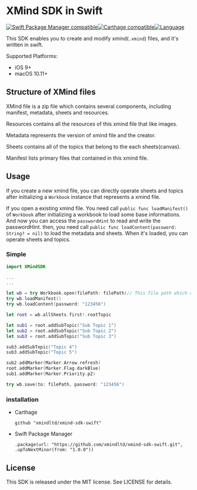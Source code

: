 # XMind SDK in Swift

[![Swift Package Manager compatible](https://img.shields.io/badge/Swift%20Package%20Manager-compatible-brightgreen.svg)](https://github.com/apple/swift-package-manager)[![Carthage compatible](https://img.shields.io/badge/Carthage-compatible-4BC51D.svg?style=flat)](https://github.com/Carthage/Carthage)[![Language](https://img.shields.io/badge/language-Swift-orange.svg)]()

This SDK enables you to create and modify xmind(`.xmind`) files, and it's written in swift.

Supported Platforms:

- iOS 9+
- macOS 10.11+

## Structure of XMind files

XMind file is a zip file which contains several components, including manifest, metadata, sheets and resources.

Resources contains all the resources of this xmind file that like images.

Metadata represents the version of xmind file and the creator.

Sheets contains all of the topics that belong to the each sheets(canvas).

Manifest lists primary files that contained in this xmind file.

## Usage

If you create a new xmind file, you can directly operate sheets and topics after initializing a `Workbook` instance that represents a xmind file.

If you open a existing xmind file. You need call `public func loadManifest()` of `Workbook` after initializing a workbook to load some base informations. And now you can access the `passwordHint` to read and write the passwordHint. then, you need call `public func loadContent(password: String? = nil)` to load the metadata and sheets. When it's loaded, you can operate sheets and topics.



### Simple

```swift
import XMindSDK

...
...

let wb = try Workbook.open(filePath: filePath)// This file path which contains an existing xmind file.
try wb.loadManifest()
try wb.loadContent(password: "123456")

let root = wb.allSheets.first!.rootTopic

let sub1 = root.addSubTopic("Sub Topic 1")
let sub2 = root.addSubTopic("Sub Topic 2")
let sub3 = root.addSubTopic("Sub Topic 3")

sub3.addSubTopic("Topic 4")
sub3.addSubTopic("Topic 5")

sub2.addMarker(Marker.Arrow.refresh)
root.addMarker(Marker.Flag.darkBlue)
sub1.addMarker(Marker.Priority.p2)

try wb.save(to: filePath, password: "123456")
```



### installation

- Carthage

  ```
  github "xmindltd/xmind-sdk-swift"
  ```

- Swift Package Manager

  ```
  .package(url: "https://github.com/xmindltd/xmind-sdk-swift.git", .upToNextMinor(from: "1.0.0"))
  ```



## License

This SDK is released under the MIT license. See LICENSE for details.
